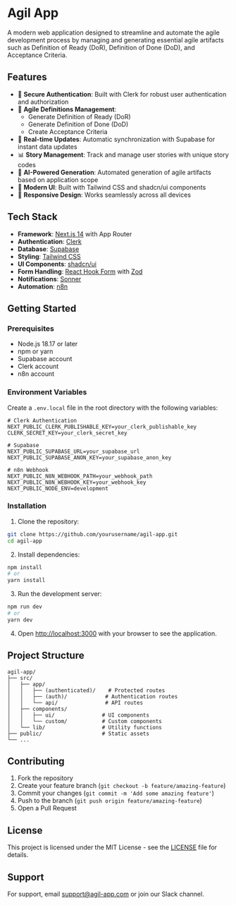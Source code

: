 # Agil App

A modern web application designed to streamline and automate the agile development process by managing and generating essential agile artifacts such as Definition of Ready (DoR), Definition of Done (DoD), and Acceptance Criteria.

## Features

- 🔐 **Secure Authentication**: Built with Clerk for robust user authentication and authorization
- 📝 **Agile Definitions Management**: 
  - Generate Definition of Ready (DoR)
  - Generate Definition of Done (DoD)
  - Create Acceptance Criteria
- 🔄 **Real-time Updates**: Automatic synchronization with Supabase for instant data updates
- 📊 **Story Management**: Track and manage user stories with unique story codes
- 🤖 **AI-Powered Generation**: Automated generation of agile artifacts based on application scope
- 🎨 **Modern UI**: Built with Tailwind CSS and shadcn/ui components
- 📱 **Responsive Design**: Works seamlessly across all devices

## Tech Stack

- **Framework**: [Next.js 14](https://nextjs.org/) with App Router
- **Authentication**: [Clerk](https://clerk.com/)
- **Database**: [Supabase](https://supabase.com/)
- **Styling**: [Tailwind CSS](https://tailwindcss.com/)
- **UI Components**: [shadcn/ui](https://ui.shadcn.com/)
- **Form Handling**: [React Hook Form](https://react-hook-form.com/) with [Zod](https://zod.dev/)
- **Notifications**: [Sonner](https://sonner.emilkowal.ski/)
- **Automation**: [n8n](https://n8n.io/)

## Getting Started

### Prerequisites

- Node.js 18.17 or later
- npm or yarn
- Supabase account
- Clerk account
- n8n account

### Environment Variables

Create a `.env.local` file in the root directory with the following variables:

```env
# Clerk Authentication
NEXT_PUBLIC_CLERK_PUBLISHABLE_KEY=your_clerk_publishable_key
CLERK_SECRET_KEY=your_clerk_secret_key

# Supabase
NEXT_PUBLIC_SUPABASE_URL=your_supabase_url
NEXT_PUBLIC_SUPABASE_ANON_KEY=your_supabase_anon_key

# n8n Webhook
NEXT_PUBLIC_N8N_WEBHOOK_PATH=your_webhook_path
NEXT_PUBLIC_N8N_WEBHOOK_KEY=your_webhook_key
NEXT_PUBLIC_NODE_ENV=development
```

### Installation

1. Clone the repository:
```bash
git clone https://github.com/yourusername/agil-app.git
cd agil-app
```

2. Install dependencies:
```bash
npm install
# or
yarn install
```

3. Run the development server:
```bash
npm run dev
# or
yarn dev
```

4. Open [http://localhost:3000](http://localhost:3000) with your browser to see the application.

## Project Structure

```
agil-app/
├── src/
│   ├── app/
│   │   ├── (authenticated)/    # Protected routes
│   │   ├── (auth)/            # Authentication routes
│   │   └── api/               # API routes
│   ├── components/
│   │   ├── ui/               # UI components
│   │   └── custom/           # Custom components
│   └── lib/                  # Utility functions
├── public/                   # Static assets
└── ...
```

## Contributing

1. Fork the repository
2. Create your feature branch (`git checkout -b feature/amazing-feature`)
3. Commit your changes (`git commit -m 'Add some amazing feature'`)
4. Push to the branch (`git push origin feature/amazing-feature`)
5. Open a Pull Request

## License

This project is licensed under the MIT License - see the [LICENSE](LICENSE) file for details.

## Support

For support, email support@agil-app.com or join our Slack channel.
